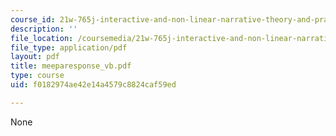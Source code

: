 ```yaml
---
course_id: 21w-765j-interactive-and-non-linear-narrative-theory-and-practice-spring-2004
description: ''
file_location: /coursemedia/21w-765j-interactive-and-non-linear-narrative-theory-and-practice-spring-2004/f0182974ae42e14a4579c8824caf59ed_meeparesponse_vb.pdf
file_type: application/pdf
layout: pdf
title: meeparesponse_vb.pdf
type: course
uid: f0182974ae42e14a4579c8824caf59ed

---
```

None